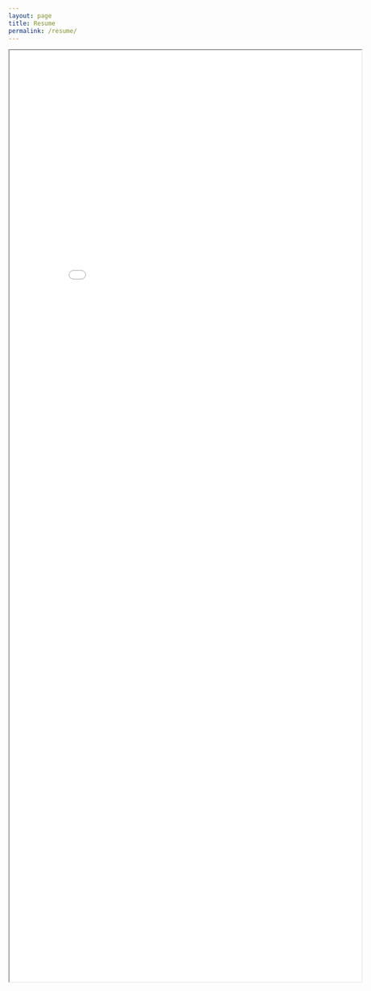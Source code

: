 ```yaml
---
layout: page
title: Resume
permalink: /resume/
---
```


<iframe src="/resume.pdf" width="700" height="1850"> </iframe>